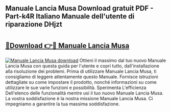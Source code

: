 ## Manuale Lancia Musa Download gratuit PDF - Part-k4R Italiano Manuale dell'utente di riparazione DHjzt

# <h2><a href="http://dffui7w.blite.top/?on=Manuale+Lancia+Musa">🔗Download 👉🔴 Manuale Lancia Musa</a></h2>

[![Manuale Lancia Musa download](https://i.imgur.com/lujVjoI.png)](http://dffui7w.blite.top/?on=Manuale+Lancia+Musa)
Ottieni il massimo dal tuo nuovo Manuale Lancia Musa con questa guida per l'utente e copri tutto, dall'installazione alla risoluzione dei problemi. Prima di utilizzare Manuale Lancia Musa, ti consigliamo di leggere attentamente questo Manuale. Fornisce istruzioni dettagliate su come impostare il prodotto, nonché informazioni su come utilizzare le sue varie funzioni e possibilità. Sperimenta L'efficienza Dell'elenco delle funzionalità mentre usi il tuo nuovo Manuale Lancia Musa. La vostra soddisfazione è la nostra missione Manuale Lancia Musa. Ci impegniamo a garantire la tua massima soddisfazione.
